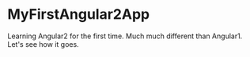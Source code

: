 # MyFirstAngular2App
Learning Angular2 for the first time. Much much different than Angular1. Let's see how it goes.
